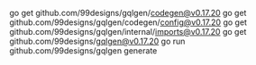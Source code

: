 go get github.com/99designs/gqlgen/codegen@v0.17.20
go get github.com/99designs/gqlgen/codegen/config@v0.17.20
go get github.com/99designs/gqlgen/internal/imports@v0.17.20
go get github.com/99designs/gqlgen@v0.17.20
go run github.com/99designs/gqlgen generate